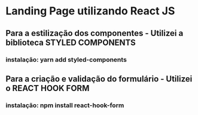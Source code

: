 # Landing Page utilizando React JS



## Para a estilização dos componentes - Utilizei a biblioteca STYLED COMPONENTS
### instalação: yarn add styled-components

## Para a criação e validação do formulário - Utilizei o REACT HOOK FORM
### instalação: npm install react-hook-form



